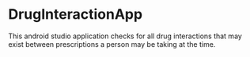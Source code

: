 # DrugInteractionApp
This android studio application checks for all drug interactions that may exist between prescriptions a person may be taking at the time.
